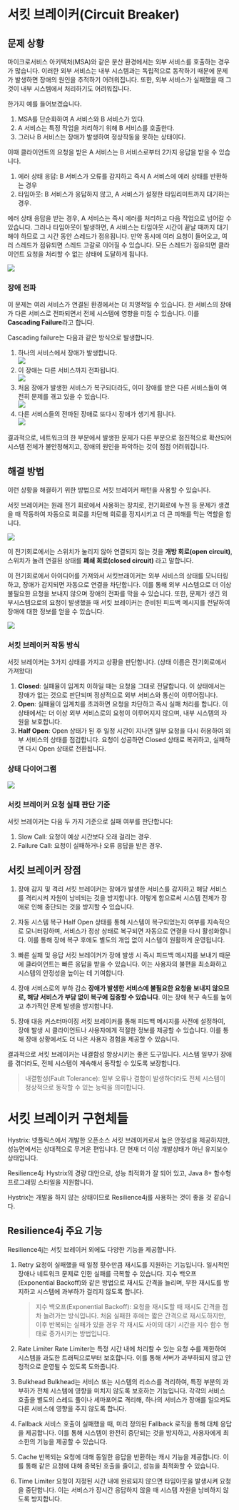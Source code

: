 # 서킷 브레이커(Circuit Breaker)

## 문제 상황

마이크로서비스 아키텍처(MSA)와 같은 분산 환경에서는 외부 서비스를 호출하는 경우가 많습니다. 이러한 외부 서비스는 내부 시스템과는 독립적으로 동작하기 때문에 문제가 발생하면 장애의 원인을 추적하기 어려워집니다. 또한, 외부 서비스가 실패했을 때 그것이 내부 시스템에서 처리하기도 어려워집니다.

한가지 예를 들어보겠습니다.

1. MSA를 단순화하여 A 서비스와 B 서비스가 있다.
2. A 서비스는 특정 작업을 처리하기 위해 B 서비스를 호출한다.
3. 그러나 B 서비스는 장애가 발생하여 정상작동을 못하는 상태이다.

이때 클라이언트의 요청을 받은 A 서비스는 B 서비스로부터 2가지 응답을 받을 수 있습니다.

1. 에러 상태 응답: B 서비스가 오류를 감지하고 즉시 A 서비스에 에러 상태를 반환하는 경우
2. 타임아웃: B 서비스가 응답하지 않고, A 서비스가 설정한 타임리미트까지 대기하는 경우.

에러 상태 응답을 받는 경우, A 서비스는 즉시 에러를 처리하고 다음 작업으로 넘어갈 수 있습니다. 그러나 타임아웃이 발생하면, A 서비스는 타임아웃 시간이 끝날 때까지 대기해야 하므로 그 시간 동안 스레드가 점유됩니다. 만약 동시에 여러 요청이 들어오고, 여러 스레드가 점유되면 스레드 고갈로 이어질 수 있습니다. 모든 스레드가 점유되면 클라이언트 요청을 처리할 수 없는 상태에 도달하게 됩니다.

![](./image/img1.jpg)

### 장애 전파

이 문제는 여러 서비스가 연결된 환경에서는 더 치명적일 수 있습니다. 한 서비스의 장애가 다른 서비스로 전파되면서 전체 시스템에 영향을 미칠 수 있습니다. 이를 **Cascading Failure**라고 합니다.

Cascading failure는 다음과 같은 방식으로 발생합니다.

1. 하나의 서비스에서 장애가 발생합니다. <br/>
   ![](./image/image-1.png)
2. 이 장애는 다른 서비스까지 전파됩니다.<br/>
   ![](./image/image-2.png)
3. 처음 장애가 발생한 서비스가 복구되더라도, 이미 장애를 받은 다른 서비스들이 여전히 문제를 겪고 있을 수 있습니다.<br/>
   ![](./image/image-3.png)
4. 다른 서비스들의 전파된 장애로 또다시 장애가 생기게 됩니다.<br/>
   ![](./image/image-4.png)

결과적으로, 네트워크의 한 부분에서 발생한 문제가 다른 부분으로 점진적으로 확산되어 시스템 전체가 불안정해지고, 장애의 원인을 파악하는 것이 점점 어려워집니다.

## 해결 방법

이런 상황을 해결하기 위한 방법으로 서킷 브레이커 패턴을 사용할 수 있습니다.

서킷 브레이커는 원래 전기 회로에서 사용하는 장치로, 전기회로에 누전 등 문제가 생겼을 때 작동하여 자동으로 회로를 차단해 회로를 정지시키고 더 큰 피해를 막는 역할을 합니다.

![](./image/img2.png)

이 전기회로에서는 스위치가 눌리지 않아 연결되지 않는 것을 **개방 회로(open circuit)**, 스위치가 눌려 연결된 상태를 **폐쇄 회로(closed circuit)** 라고 말합니다.

이 전기회로에서 아이디어를 가져와서 서킷브래이커는 외부 서비스의 상태를 모니터링하고, 장애가 감지되면 자동으로 연결을 차단합니다. 이를 통해 외부 시스템으로 더 이상 불필요한 요청을 보내지 않으며 장애의 전파를 막을 수 있습니다. 또한, 문제가 생긴 외부시스템으로의 요청이 발생했을 때 서킷 브레이커는 준비된 피드백 메시지를 전달하여 장애에 대한 정보를 얻을 수 있습니다.

![](./image/img3.jpg)

### 서킷 브레이커 작동 방식

서킷 브레이커는 3가지 상태를 가지고 상황을 판단합니다. (상태 이름은 전기회로에서 가져왔다)

1. **Closed**: 실패율이 임계치 이하일 때는 요청을 그대로 전달합니다. 이 상태에서는 장애가 없는 것으로 판단되며 정상적으로 외부 서비스와 통신이 이루어집니다.
2. **Open**: 실패율이 임계치를 초과하면 요청을 차단하고 즉시 실패 처리를 합니다. 이 상태에서는 더 이상 외부 서비스로의 요청이 이루어지지 않으며, 내부 시스템의 자원을 보호합니다.
3. **Half Open**: Open 상태가 된 후 일정 시간이 지나면 일부 요청을 다시 허용하여 외부 서비스의 상태를 점검합니다. 요청이 성공하면 Closed 상태로 복귀하고, 실패하면 다시 Open 상태로 전환됩니다.

### 상태 다이어그램

![](./image/img4.jpg)

### 서킷 브레이커 요청 실패 판단 기준

서킷 브레이커는 다음 두 가지 기준으로 실패 여부를 판단합니다:

1. Slow Call: 요청이 예상 시간보다 오래 걸리는 경우.
2. Failure Call: 요청이 실패하거나 오류 응답을 받은 경우.

## 서킷 브레이커 장점

1. 장애 감지 및 격리
   서킷 브레이커는 장애가 발생한 서비스를 감지하고 해당 서비스를 격리시켜 자원이 낭비되는 것을 방지합니다. 이렇게 함으로써 시스템 전체가 장애로 인해 중단되는 것을 방지할 수 있습니다.

2. 자동 시스템 복구
   Half Open 상태를 통해 시스템이 복구되었는지 여부를 지속적으로 모니터링하며, 서비스가 정상 상태로 복구되면 자동으로 연결을 다시 활성화합니다. 이를 통해 장애 복구 후에도 별도의 개입 없이 시스템이 원활하게 운영됩니다.

3. 빠른 실패 및 응답
   서킷 브레이커가 장애 발생 시 즉시 피드백 메시지를 보내기 때문에 클라이언트는 빠른 응답을 받을 수 있습니다. 이는 사용자의 불편을 최소화하고 시스템의 안정성을 높이는 데 기여합니다.

4. 장애 서비스로의 부하 감소
   **장애가 발생한 서비스에 불필요한 요청을 보내지 않으므로, 해당 서비스가 부담 없이 복구에 집중할 수 있습니다**. 이는 장애 복구 속도를 높이고 추가적인 문제 발생을 방지합니다.

5. 장애 대응 커스터마이징
   서킷 브레이커를 통해 피드백 메시지를 사전에 설정하여, 장애 발생 시 클라이언트나 사용자에게 적절한 정보를 제공할 수 있습니다. 이를 통해 장애 상황에서도 더 나은 사용자 경험을 제공할 수 있습니다.

결과적으로 서킷 브레이커는 내결함성 향상시키는 좋은 도구입니다. 시스템 일부가 장애를 겪더라도, 전체 시스템이 계속해서 동작할 수 있도록 보장합니다.

> 내결함성(Fault Tolerance): 일부 오류나 결함이 발생하더라도 전체 시스템이 정상적으로 동작할 수 있는 능력을 의미합니다.

# 서킷 브레이커 구현체들

Hystrix: 넷플릭스에서 개발한 오픈소스 서킷 브레이커로서 높은 안정성을 제공하지만, 성능면에서는 상대적으로 무거운 편입니다. 단 현재 더 이상 개발상태가 아닌 유지보수 상태입니다.

Resilience4j: Hystrix의 경량 대안으로, 성능 최적화가 잘 되어 있고, Java 8+ 함수형 프로그래밍 스타일을 지원합니다.

Hystrix는 개발을 하지 않는 상태이므로 Resilience4j를 사용하는 것이 좋을 것 같습니다.

## Resilience4j 주요 기능

Resilience4j는 서킷 브레이커 외에도 다양한 기능을 제공합니다.

1. Retry
   요청이 실패했을 때 일정 횟수만큼 재시도를 지원하는 기능입니다. 일시적인 장애나 네트워크 문제로 인한 실패를 극복할 수 있습니다. 지수 백오프(Exponential Backoff)와 같은 방법으로 재시도 간격을 늘리며, 무한 재시도를 방지하고 시스템에 과부하가 걸리지 않도록 합니다.

   > 지수 백오프(Exponential Backoff): 요청을 재시도할 때 재시도 간격을 점차 늘려가는 방식입니다. 처음 실패한 후에는 짧은 간격으로 재시도하지만, 이후 반복되는 실패가 있을 경우 각 재시도 사이의 대기 시간을 지수 함수 형태로 증가시키는 방법입니다.

2. Rate Limiter
   Rate Limiter는 특정 시간 내에 처리할 수 있는 요청 수를 제한하여 시스템을 과도한 트래픽으로부터 보호합니다. 이를 통해 서버가 과부하되지 않고 안정적으로 운영될 수 있도록 도와줍니다.
3. Bulkhead
   Bulkhead는 서비스 또는 시스템의 리소스를 격리하여, 특정 부분의 과부하가 전체 시스템에 영향을 미치지 않도록 보호하는 기능입니다.
   각각의 서비스 호출을 별도의 스레드 풀이나 세마포어로 격리해, 하나의 서비스가 장애를 일으켜도 다른 서비스에 영향을 주지 않도록 합니다.
4. Fallback
   서비스 호출이 실패했을 때, 미리 정의된 Fallback 로직을 통해 대체 응답을 제공합니다. 이를 통해 시스템이 완전히 중단되는 것을 방지하고, 사용자에게 최소한의 기능을 제공할 수 있습니다.
5. Cache
   반복되는 요청에 대해 동일한 응답을 반환하는 캐시 기능을 제공합니다. 이를 통해 같은 요청에 대해 중복된 호출을 줄이고, 성능을 최적화할 수 있습니다.
6. Time Limiter
   요청이 지정된 시간 내에 완료되지 않으면 타임아웃을 발생시켜 요청을 중단합니다. 이는 서비스가 장시간 응답하지 않을 때 시스템 자원을 낭비하지 않도록 방지합니다.
